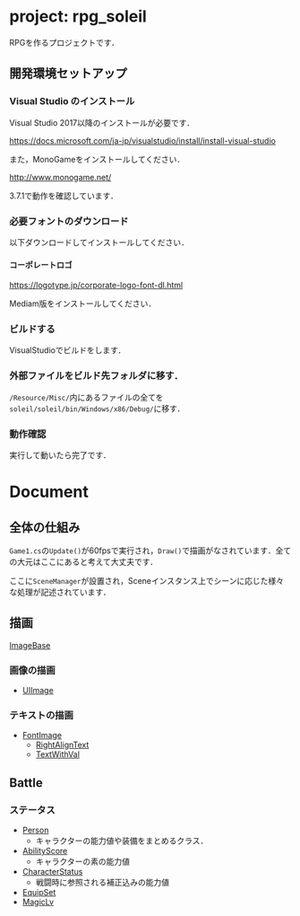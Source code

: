 # project: rpg_soleil
RPGを作るプロジェクトです．

## 開発環境セットアップ

### Visual Studio のインストール
Visual Studio 2017以降のインストールが必要です．

https://docs.microsoft.com/ja-jp/visualstudio/install/install-visual-studio

また，MonoGameをインストールしてください．

http://www.monogame.net/

3.7.1で動作を確認しています．

### 必要フォントのダウンロード
以下ダウンロードしてインストールしてください．

#### コーポレートロゴ

https://logotype.jp/corporate-logo-font-dl.html

Mediam版をインストールしてください．

### ビルドする
VisualStudioでビルドをします．

### 外部ファイルをビルド先フォルダに移す．
`/Resource/Misc/`内にあるファイルの全てを`soleil/soleil/bin/Windows/x86/Debug/`に移す．

### 動作確認
実行して動いたら完了です．

# Document

## 全体の仕組み
`Game1.cs`の`Update()`が60fpsで実行され，`Draw()`で描画がなされています．全ての大元はここにあると考えて大丈夫です．

ここに`SceneManager`が設置され，Sceneインスタンス上でシーンに応じた様々な処理が記述されています．

## 描画
[ImageBase](/docs/ImageBase.md)
### 画像の描画
- [UIImage](/docs/UIImage.md)

### テキストの描画
- [FontImage](/docs/FontImage.md)
  - [RightAlignText](/docs/RightAlignText.md)
  - [TextWithVal](/docs/TextWithVal.md)

## Battle

### ステータス
 - [Person](/docs/Person.md)
   - キャラクターの能力値や装備をまとめるクラス．
 - [AbilityScore](/docs/battle/AbilityScore.md)
   - キャラクターの素の能力値
 - [CharacterStatus](/docs/battle/CharacterStatus.md)
   - 戦闘時に参照される補正込みの能力値
 - [EquipSet](/docs/battle/EquipSet.md)
 - [MagicLv](/docs/battle/MagicLv.md)

